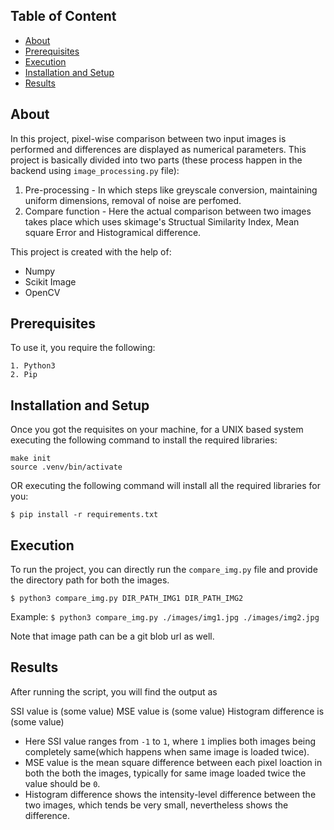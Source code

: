 
## Table of Content
* [About](#about)
* [Prerequisites](#prerequisites)
* [Execution](#execution)
* [Installation and Setup](#installation-and-setup)
* [Results](#results)

## About
In this project, pixel-wise comparison between two input images is performed and differences are displayed as numerical parameters. This project is basically divided into two parts (these process happen in the backend using ```image_processing.py``` file):
1. Pre-processing - In which steps like greyscale conversion, maintaining uniform dimensions, removal of noise are perfomed.
2. Compare function - Here the actual comparison between two images takes place which uses skimage's Structual Similarity Index, Mean square Error and Histogramical difference.

This project is created with the help of:
* Numpy
* Scikit Image
* OpenCV

## Prerequisites
To use it, you require the following:
```
1. Python3
2. Pip
```

## Installation and Setup
Once you got the requisites on your machine, for a UNIX based system executing the following command to install the required libraries:
```
make init
source .venv/bin/activate
```

OR executing the following command will install all the required libraries for you:
```
$ pip install -r requirements.txt
```
	
## Execution
To run the project, you can directly run the ```compare_img.py``` file and provide the directory path for both the images.

```$ python3 compare_img.py DIR_PATH_IMG1 DIR_PATH_IMG2```

Example: ```$ python3 compare_img.py ./images/img1.jpg ./images/img2.jpg ```

Note that image path can be a git blob url as well.

## Results
After running the script, you will find the output as

SSI value is (some value)
MSE value is (some value)
Histogram difference is (some value) 

* Here SSI value ranges from ```-1``` to ```1```, where ```1``` implies both images being completely same(which happens when same image is loaded twice). 
* MSE value is the mean square difference between each pixel loaction in both the both the images, typically for same image loaded twice the value should be ```0```.
* Histogram difference shows the intensity-level difference between the two images, which tends be very small, nevertheless shows the difference. 